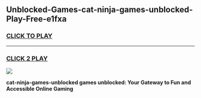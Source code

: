 
## Unblocked-Games-cat-ninja-games-unblocked-Play-Free-e1fxa
<h3>
<a href="https://premium76.site?title=cat-ninja-games-unblocked&ref=17A">CLICK TO PLAY</a></h3>
<hr>

<h3>
<a href="https://premium76.site?title=cat-ninja-games-unblocked&ref=17A">CLICK 2 PLAY</a>
  
</h3>

<a href="https://premium76.site?title=cat-ninja-games-unblocked&ref=17A"><img src="https://clearcache.store/games.png"></a>


**cat-ninja-games-unblocked games unblocked: Your Gateway to Fun and Accessible Online Gaming**
